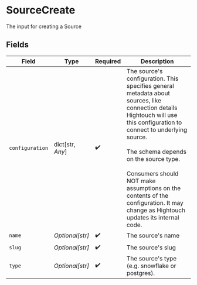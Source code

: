 # SourceCreate

The input for creating a Source


## Fields

| Field                                                                                                                                                                                                                                                                                                                                                | Type                                                                                                                                                                                                                                                                                                                                                 | Required                                                                                                                                                                                                                                                                                                                                             | Description                                                                                                                                                                                                                                                                                                                                          |
| ---------------------------------------------------------------------------------------------------------------------------------------------------------------------------------------------------------------------------------------------------------------------------------------------------------------------------------------------------- | ---------------------------------------------------------------------------------------------------------------------------------------------------------------------------------------------------------------------------------------------------------------------------------------------------------------------------------------------------- | ---------------------------------------------------------------------------------------------------------------------------------------------------------------------------------------------------------------------------------------------------------------------------------------------------------------------------------------------------- | ---------------------------------------------------------------------------------------------------------------------------------------------------------------------------------------------------------------------------------------------------------------------------------------------------------------------------------------------------- |
| `configuration`                                                                                                                                                                                                                                                                                                                                      | dict[str, *Any*]                                                                                                                                                                                                                                                                                                                                     | :heavy_check_mark:                                                                                                                                                                                                                                                                                                                                   | The source's configuration. This specifies general metadata about sources, like connection details<br/>Hightouch will use this configuration to connect to underlying source.<br/><br/>The schema depends on the source type.<br/><br/>Consumers should NOT make assumptions on the contents of the<br/>configuration. It may change as Hightouch updates its internal code. |
| `name`                                                                                                                                                                                                                                                                                                                                               | *Optional[str]*                                                                                                                                                                                                                                                                                                                                      | :heavy_check_mark:                                                                                                                                                                                                                                                                                                                                   | The source's name                                                                                                                                                                                                                                                                                                                                    |
| `slug`                                                                                                                                                                                                                                                                                                                                               | *Optional[str]*                                                                                                                                                                                                                                                                                                                                      | :heavy_check_mark:                                                                                                                                                                                                                                                                                                                                   | The source's slug                                                                                                                                                                                                                                                                                                                                    |
| `type`                                                                                                                                                                                                                                                                                                                                               | *Optional[str]*                                                                                                                                                                                                                                                                                                                                      | :heavy_check_mark:                                                                                                                                                                                                                                                                                                                                   | The source's type (e.g. snowflake or postgres).                                                                                                                                                                                                                                                                                                      |
